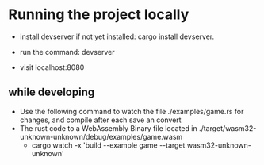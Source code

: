 # Running the project locally
 * install devserver if not yet installed: cargo install devserver.

 * run the command: 
	devserver

* visit localhost:8080


## while developing

  * Use the following command to watch the file ./examples/game.rs for changes, and compile after each save an convert
  * The rust code to a WebAssembly Binary file located in ./target/wasm32-unknown-unknown/debug/examples/game.wasm
	* cargo watch -x 'build --example game --target wasm32-unknown-unknown'
